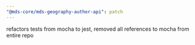 ```yaml
---
"@mds-core/mds-geography-author-api": patch
---
```


refactors tests from mocha to jest, removed all references to mocha from entire repo
